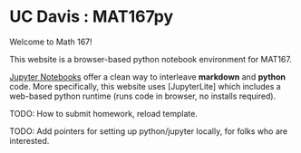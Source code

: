 # UC Davis : MAT167py

Welcome to Math 167!

This website is a browser-based python notebook environment for MAT167.

[Jupyter Notebooks](https://jupyter.org/) offer a clean way to interleave **markdown** and **python** code.  More specifically, this website uses [JupyterLite] which includes a web-based python runtime (runs code in browser, no installs required).

TODO: How to submit homework, reload template.

TODO: Add pointers for setting up python/jupyter locally, for folks who are interested.
